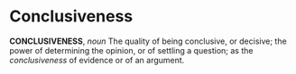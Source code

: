 # Conclusiveness

**CONCLUSIVENESS**, _noun_ The quality of being conclusive, or decisive; the power of determining the opinion, or of settling a question; as the _conclusiveness_ of evidence or of an argument.